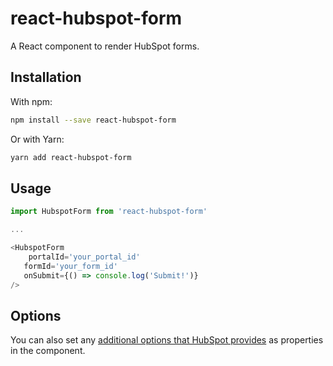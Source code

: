 # react-hubspot-form

A React component to render HubSpot forms.

## Installation

With npm:

```bash
npm install --save react-hubspot-form
```

Or with Yarn:

```bash
yarn add react-hubspot-form
```

## Usage

```javascript
import HubspotForm from 'react-hubspot-form'

...

<HubspotForm
	portalId='your_portal_id'
   formId='your_form_id'
   onSubmit={() => console.log('Submit!')}
/>
```

## Options

You can also set any [additional options that HubSpot provides](https://developers.hubspot.com/docs/methods/forms/advanced_form_options) as properties in the component.